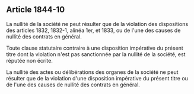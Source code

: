 Article 1844-10
----
La nullité de la société ne peut résulter que de la violation des dispositions
des articles 1832, 1832-1, alinéa 1er, et 1833, ou de l'une des causes de
nullité des contrats en général.

Toute clause statutaire contraire à une disposition impérative du présent titre
dont la violation n'est pas sanctionnée par la nullité de la société, est
réputée non écrite.

La nullité des actes ou délibérations des organes de la société ne peut résulter
que de la violation d'une disposition impérative du présent titre ou de l'une
des causes de nullité des contrats en général.
